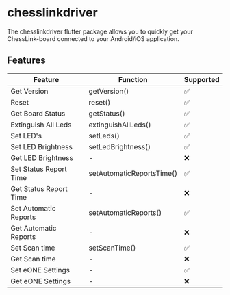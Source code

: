 # chesslinkdriver

The chesslinkdriver flutter package allows you to quickly get your ChessLink-board connected
to your Android/iOS application.

## Features

| Feature                	| Function            	    | Supported 	|
|------------------------	|--------------------------	|-----------	|
| Get Version            	| getVersion()        	    | ✅         	|
| Reset                  	| reset()             	    | ✅         	|
| Get Board Status       	| getStatus()          	    | ✅         	|
| Extinguish All Leds    	| extinguishAllLeds() 	    | ✅         	|
| Set LED's              	| setLeds()           	    | ✅         	|
| Set LED Brightness     	| setLedBrightness()  	    | ✅         	|
| Get LED Brightness     	| -                   	    | ❌         	|
| Set Status Report Time 	| setAutomaticReportsTime() | ✅            	|
| Get Status Report Time 	| -                     	| ❌         	|
| Set Automatic Reports  	| setAutomaticReports()	    | ✅         	|
| Get Automatic Reports  	| -                   	    | ❌         	|
| Set Scan time          	| setScanTime()        	    | ✅         	|
| Get Scan time          	| -                   	    | ❌         	|
| Set eONE Settings        	| -                   	    | ✅         	|
| Get eONE Settings        	| -                   	    | ❌         	|